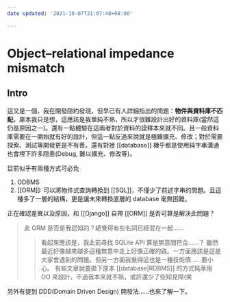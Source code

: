 ```yaml
---
date updated: '2021-10-07T21:07:40+08:00'

---
```


# Object–relational impedance mismatch

## Intro

這又是一個，我在開發隠約發現，但早已有人詳細指出的問題：**物件與資料庫不匹配**。厡本我只是想，這應該是我單純不熟，所以才很難設計出好的資料庫(當然這仍是原因之一)。還有一點體驗在這兩者對於資料的詮釋本來就不同。且一般資料庫需要在一開始就有好的設計，但這一點反過來說就是極難擴充、修改；對於需要探索、測試等開發更是不有善。還有對接 [[database]] 機乎都是使用純字串溝通也會埋下許多隠患(Debug, 難以擴充、修改等)。

目前似乎有兩種方式可必免
1. ODBMS
2. [[ORM]]: 可以將物件式查詢轉換到 [[SQL]]，不僅少了前述字串的問題。且這種多了一層的結構，更是讓未來轉換底層的 database 毫無困難。

正在確認差異以及原因，和 [[Django]] 自帶 [[ORM]] 是否可算是解決此問題？
> 此 ORM 是否是我認知的？總覺得有些名詞已經混在一起……
> > 看起來應該是，我此前尋找 SQLite API 算是無意間符合……？
> > 雖然最近好像越來越多這種無意中走上好像正確的路。一方面應該是這是大家會遇到的問題。但另一方面我覺得這也是一種技術債……要小心。
> > 有些文章說要拋下原本 [[database|RDBMS]] 的方式純萃用 OO 來設計，不過我本來就不熟，或許還少了些知見障(笑

另外有提到 DDD(Domain Driven Design) 開發法……也來了解一下。
